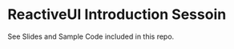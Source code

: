 ReactiveUI Introduction Sessoin
==================

See Slides and Sample Code included in this repo.

